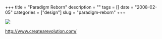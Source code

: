 +++
title = "Paradigm Reborn"
description = ""
tags = []
date = "2008-02-05"
categories = ["design"]
slug = "paradigm-reborn"
+++


 

  <div id="screens-thumbs" class="clearfix">
    <div class="txt-center" id="design-submission"><a href="http://www.createarevolution.com/"><img id='bluga-thumbnail-986' class='bluga-thumbnail large' src='http://media.konigi.com/bluga/
wt47f27ef9e3b4a_0.jpg'/></a></div>  
  </div>   
<p><a href="http://www.createarevolution.com/">http://www.createarevolution.com/</a></p>




